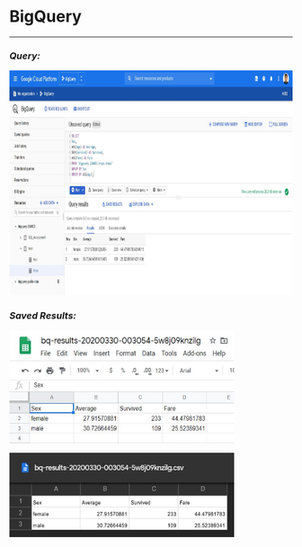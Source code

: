 # BigQuery

---

### _Query:_

<p align="left">
  <img width="1000" height="400" src="https://github.com/ankur715/GCP/blob/master/bigquery/query.JPG">
</p>

### _Saved Results:_
<p align="left">
  <img width="400" height="200" src="https://github.com/ankur715/GCP/blob/master/bigquery/google%20sheets.JPG">
</p>

<p align="left">
  <img width="400" height="150" src="https://github.com/ankur715/GCP/blob/master/bigquery/google%20docs.JPG">
</p>
